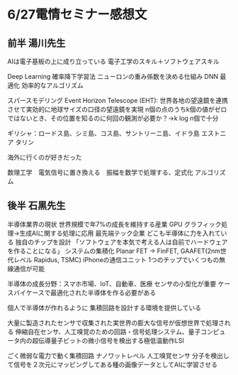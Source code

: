 # 6/27電情セミナー感想文

## 前半 湯川先生
AIは電子基板の上に成り立っている
電子工学のスキル＋ソフトウェアスキル

Deep Learning
確率降下学習法 ニューロンの重み係数を決める仕組み
DNN
最適化 効率的なアルゴリズム

スパースモデリング
Event Horizon Telescope (EHT): 世界各地の望遠鏡を連携させて実効的に地球サイズの口径の望遠鏡を実現
n個の点のうちk個の値がゼロではないとき、その位置を知るのに何回の観測が必要か？→k log n個で十分


ギリシャ：ロードス島、シミ島、コス島、サントリーニ島、イドラ島
エストニア タリン

海外に行くのが好きだった

数理工学　電気信号に置き換える　振幅を数学で処理する、定式化 アルゴリズム


## 後半 石黒先生
半導体業界の現状
世界規模で年7%の成長を維持する産業
GPU グラフィック処理→生成AIに関する処理に応用
最先端テック企業 どこも半導体に力を入れている 独自のチップを設計
「ソフトウェアを本気で考える人は自前でハードウェアを作ることになる」
システムの集積化
Planar FET → FinFET, GAAFET(2nm世代レベル Rapidus, TSMC)
iPhoneの通信ユニット 1つのチップでいくつもの無線通信が可能

半導体の成長分野：スマホ市場、IoT、自動車、医療
センサの小型化が重要 ケースバイケースで最適化された半導体を作る必要がある

個人で半導体が作れるように
集積回路を設計する環境を提供している

大量に製造されたセンサで収集された実世界の膨大な信号が仮想世界で処理される
伸縮自在センサ、人工嗅覚のための回路・信号処理システム、量子コンピュータ内の超伝導量子ビットの微小信号を検出する極低温動作LSI

ごく微弱な電力で動く集積回路 ナノワットレベル
人工嗅覚センサ 分子を検出して信号を２次元にマッピングしてある種の画像データとしてAIに学習させる
